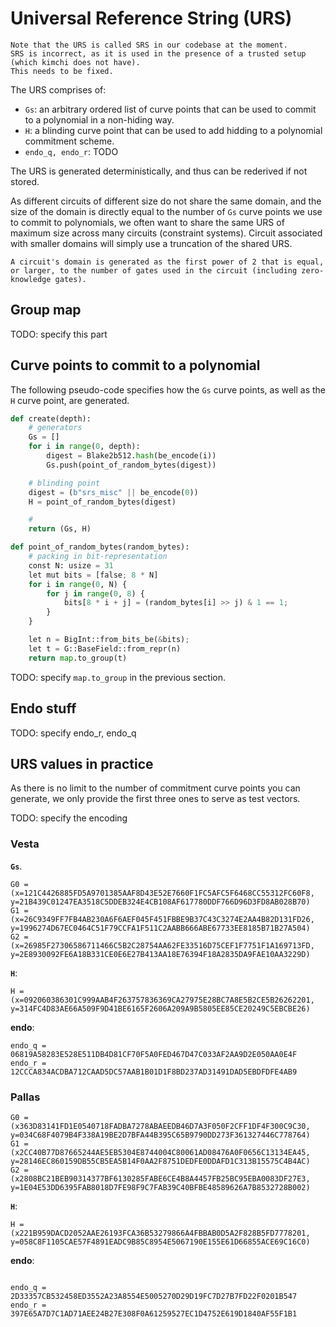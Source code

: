 # Universal Reference String (URS)

```admonish
Note that the URS is called SRS in our codebase at the moment.
SRS is incorrect, as it is used in the presence of a trusted setup (which kimchi does not have). 
This needs to be fixed.
```

The URS comprises of:

* `Gs`: an arbitrary ordered list of curve points that can be used to commit to a polynomial in a non-hiding way.
* `H`: a blinding curve point that can be used to add hidding to a polynomial commitment scheme.
* `endo_q, endo_r`: TODO

The URS is generated deterministically, and thus can be rederived if not stored.

As different circuits of different size do not share the same domain, and the size of the domain is directly equal to the number of `Gs` curve points we use to commit to polynomials, we often want to share the same URS of maximum size across many circuits (constraint systems).
Circuit associated with smaller domains will simply use a truncation of the shared URS.

```admonish
A circuit's domain is generated as the first power of 2 that is equal, or larger, to the number of gates used in the circuit (including zero-knowledge gates).
```

## Group map

TODO: specify this part

## Curve points to commit to a polynomial

The following pseudo-code specifies how the `Gs` curve points, as well as the `H` curve point, are generated.

```python
def create(depth):
    # generators
    Gs = []
    for i in range(0, depth):
        digest = Blake2b512.hash(be_encode(i))
        Gs.push(point_of_random_bytes(digest))

    # blinding point
    digest = (b"srs_misc" || be_encode(0))
    H = point_of_random_bytes(digest)

    #
    return (Gs, H)

def point_of_random_bytes(random_bytes):
    # packing in bit-representation
    const N: usize = 31
    let mut bits = [false; 8 * N]
    for i in range(0, N) {
        for j in range(0, 8) {
            bits[8 * i + j] = (random_bytes[i] >> j) & 1 == 1;
        }
    }

    let n = BigInt::from_bits_be(&bits);
    let t = G::BaseField::from_repr(n)
    return map.to_group(t)
```

TODO: specify `map.to_group` in the previous section.

## Endo stuff

TODO: specify endo_r, endo_q

## URS values in practice

As there is no limit to the number of commitment curve points you can generate, we only provide the first three ones to serve as test vectors.

TODO: specify the encoding

### Vesta

**`Gs`**. 

```
G0 = (x=121C4426885FD5A9701385AAF8D43E52E7660F1FC5AFC5F6468CC55312FC60F8, y=21B439C01247EA3518C5DDEB324E4CB108AF617780DDF766D96D3FD8AB028B70)
G1 = (x=26C9349FF7FB4AB230A6F6AEF045F451FBBE9B37C43C3274E2AA4B82D131FD26, y=1996274D67EC0464C51F79CCFA1F511C2AABB666ABE67733EE8185B71B27A504)
G2 = (x=26985F27306586711466C5B2C28754AA62FE33516D75CEF1F7751F1A169713FD, y=2E8930092FE6A18B331CE0E6E27B413AA18E76394F18A2835DA9FAE10AA3229D)
```

**`H`**:

```
H = (x=092060386301C999AAB4F263757836369CA27975E28BC7A8E5B2CE5B26262201, y=314FC4D83AE66A509F9D41BE6165F2606A209A9B5805EE85CE20249C5EBCBE26)
```

**endo**:

```
endo_q = 06819A58283E528E511DB4D81CF70F5A0FED467D47C033AF2AA9D2E050AA0E4F
endo_r = 12CCCA834ACDBA712CAAD5DC57AAB1B01D1F8BD237AD31491DAD5EBDFDFE4AB9
```

### Pallas

```
G0 = (x363D83141FD1E0540718FADBA7278ABAEEDB46D7A3F050F2CFF1DF4F300C9C30, y=034C68F4079B4F338A19BE2D7BFA44B395C65B9790DD273F361327446C778764)
G1 = (x2CC40B77D87665244AE5EB5304E8744004C80061AD08476A0F0656C13134EA45, y=28146EC860159DB55CB5EA5B14F0AA2F8751DEDFE0DDAFD1C313B15575C4B4AC)
G2 = (x2808BC21BEB90314377BF6130285FABE6CE4B8A4457FB25BC95EBA0083DF27E3, y=1E04E53DD6395FAB8018D7FE98F9C7FAB39C40BFBE48589626A7B8532728B002)
```

**`H`**:

```
H = (x221B959DACD2052AAE26193FCA36B53279866A4FBBAB0D5A2F828B5FD7778201, y=058C8F1105CAE57F4891EADC9B85C8954E5067190E155E61D66855ACE69C16C0)
```

**endo**:

```

endo_q = 2D33357CB532458ED3552A23A8554E5005270D29D19FC7D27B7FD22F0201B547
endo_r = 397E65A7D7C1AD71AEE24B27E308F0A61259527EC1D4752E619D1840AF55F1B1
```
